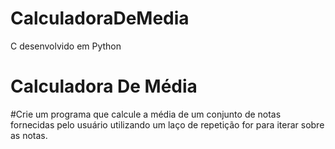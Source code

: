# CalculadoraDeMedia
C desenvolvido em Python

# Calculadora De Média
#Crie um programa que calcule a média de um conjunto de notas fornecidas pelo usuário utilizando um laço de repetição for para iterar sobre as notas.
